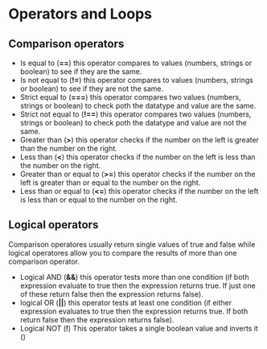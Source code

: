 # Operators and Loops
## Comparison operators 
- Is equal to (**==**)
this operator compares to values (numbers, strings or boolean) to see if they are the same.
- Is not equal to (**!=**)
  this operator compares to values (numbers, strings or boolean) to see if they are not the same.
- Strict equal to (**===**)
  this operator compares two values (numbers, strings or boolean) to check poth the datatype and value are the same.
- Strict not equal to (**!==**)
  this operator compares two values (numbers, strings or boolean) to check poth the datatype and value are not the same.
- Greater than (**>**)
  this operator checks if the number on the left is greater than the number on the right.
- Less than (**<**)
  this operator checks if the number on the left is less than the number on the right.
- Greater than or equal to (**>=**)
  this operator checks if the number on the left is greater than or equal to the number on the right.
- Less than or equal to (**<=**)
  this operator checks if the number on the left is less than or equal to the number on the right.

## Logical operators
Comparison operatores usually return single values of true and false while logical operatores allow you to compare the results of more than one comparison operator.

- Logical AND (**&&**)
  this operator tests more than one condition (if both expression evaluate to true then the expression returns true. If just one of these return false then the expression returns false).
- logical OR (**||**)
  this operator tests at least one condition (if either expression evaluates to true then the expression returns true. If both return false then the expression returns false).
- Logical NOT (**!**) 
  This operator takes a single boolean value and inverts it  ()